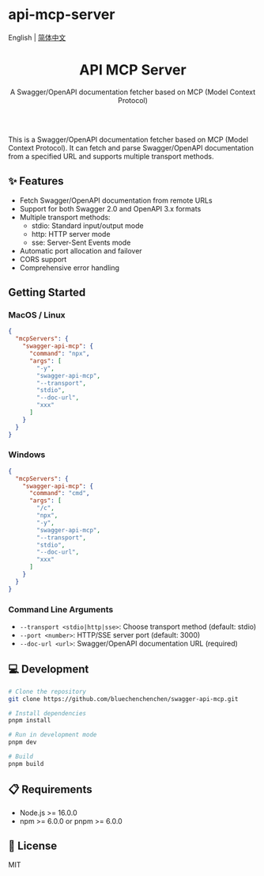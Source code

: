 # api-mcp-server

English | [简体中文](README.zh-CN.md)

<div align="center">
  <h1> API MCP Server</h1>
  <p>A Swagger/OpenAPI documentation fetcher based on MCP (Model Context Protocol)</p>
  <br />
</div>

<br/>

This is a Swagger/OpenAPI documentation fetcher based on MCP (Model Context Protocol). It can fetch and parse Swagger/OpenAPI documentation from a specified URL and supports multiple transport methods.

## ✨ Features

- Fetch Swagger/OpenAPI documentation from remote URLs
- Support for both Swagger 2.0 and OpenAPI 3.x formats
- Multiple transport methods:
  - stdio: Standard input/output mode
  - http: HTTP server mode
  - sse: Server-Sent Events mode
- Automatic port allocation and failover
- CORS support
- Comprehensive error handling

## Getting Started

### MacOS / Linux

```json
{
  "mcpServers": {
    "swagger-api-mcp": {
      "command": "npx",
      "args": [
        "-y",
        "swagger-api-mcp",
        "--transport",
        "stdio",
        "--doc-url",
        "xxx"
      ]
    }
  }
}
```

### Windows

```json
{
  "mcpServers": {
    "swagger-api-mcp": {
      "command": "cmd",
      "args": [
        "/c",
        "npx",
        "-y",
        "swagger-api-mcp",
        "--transport",
        "stdio",
        "--doc-url",
        "xxx"
      ]
    }
  }
}
```

### Command Line Arguments

- `--transport <stdio|http|sse>`: Choose transport method (default: stdio)
- `--port <number>`: HTTP/SSE server port (default: 3000)
- `--doc-url <url>`: Swagger/OpenAPI documentation URL (required)

## 💻 Development

```bash
# Clone the repository
git clone https://github.com/bluechenchenchen/swagger-api-mcp.git

# Install dependencies
pnpm install

# Run in development mode
pnpm dev

# Build
pnpm build
```

## 📋 Requirements

- Node.js >= 16.0.0
- npm >= 6.0.0 or pnpm >= 6.0.0

## 📄 License

MIT
